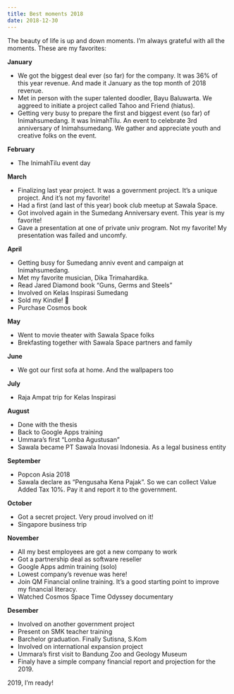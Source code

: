 ```yaml
---
title: Best moments 2018
date: 2018-12-30
---
```

The beauty of life is up and down moments. I’m always grateful with all the moments. These are my favorites:

__January__
- We got the biggest deal ever (so far) for the company. It was 36% of this year revenue. And made it January as the top month of 2018 revenue.
- Met in person with the super talented doodler, Bayu Baluwarta. We aggreed to initiate a project called Tahoo and Friend (hiatus).
- Getting very busy to prepare the first and biggest event (so far) of Inimahsumedang. It was InimahTilu. An event to celebrate 3rd anniversary of Inimahsumedang. We gather and appreciate youth and creative folks on the event.

__February__
- The InimahTilu event day

__March__
- Finalizing last year project. It was a government project. It’s a unique project. And it’s not my favorite!
- Had a first (and last of this year) book club meetup at Sawala Space.
- Got involved again in the Sumedang Anniversary event. This year is my favorite!
- Gave a presentation at one of private univ program. Not my favorite! My presentation was failed and uncomfy.

__April__
- Getting busy for Sumedang anniv event and campaign at Inimahsumedang.
- Met my favorite musician, Dika Trimahardika.
- Read Jared Diamond book “Guns, Germs and Steels”
-  Involved on Kelas Inspirasi Sumedang
- Sold my Kindle! 🙁
- Purchase Cosmos book

__May__
- Went to movie theater with Sawala Space folks
- Brekfasting together with Sawala Space partners and family

__June__
- We got our first sofa at home. And the wallpapers too

__July__
- Raja Ampat trip for Kelas Inspirasi

__August__
- Done with the thesis
- Back to Google Apps training
- Ummara’s first “Lomba Agustusan”
- Sawala became PT Sawala Inovasi Indonesia. As a legal business entity

__September__
- Popcon Asia 2018
- Sawala declare as “Pengusaha Kena Pajak”. So we can collect Value Added Tax 10%. Pay it and report it to the government.

__October__
- Got a secret project. Very proud involved on it!
- Singapore business trip

__November__
- All my best employees are got a new company to work
- Got a partnership deal as software reseller
- Google Apps admin training (solo)
- Lowest company’s revenue was here!
- Join QM Financial online training. It’s a good starting point to improve my financial literacy.
- Watched Cosmos Space Time Odyssey documentary

__Desember__
- Involved on another government project
- Present on SMK teacher training
- Barchelor graduation. Finally Sutisna, S.Kom
- Involved on international expansion project
- Ummara’s first visit to Bandung Zoo and Geology Museum
- Finaly have a simple company financial report and projection for the 2019.

2019, I’m ready!